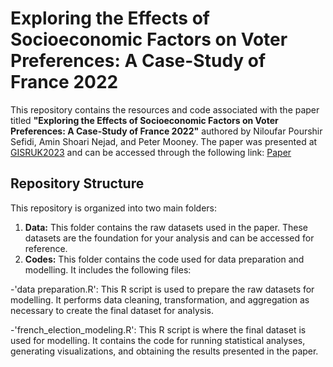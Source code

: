 # Exploring the Effects of Socioeconomic Factors on Voter Preferences: A Case-Study of France 2022
This repository contains the resources and code associated with the paper titled **"Exploring the Effects of Socioeconomic Factors on Voter Preferences: A Case-Study of France 2022"** authored by Niloufar Pourshir Sefidi, Amin Shoari Nejad, and Peter Mooney. The paper was presented at [GISRUK2023](https://gisruk.org/gisruk-2023/) and can be accessed through the following link: [Paper](https://mural.maynoothuniversity.ie/17135/)

## Repository Structure
This repository is organized into two main folders:
1. **Data:** This folder contains the raw datasets used in the paper. These datasets are the foundation for your analysis and can be accessed for reference.
2. **Codes:** This folder contains the code used for data preparation and modelling. It includes the following files:
   
-'data preparation.R': This R script is used to prepare the raw datasets for modelling. It performs data cleaning, transformation, and aggregation as necessary to create the final dataset for analysis.

-'french_election_modeling.R': This R script is where the final dataset is used for modelling. It contains the code for running statistical analyses, generating visualizations, and obtaining the results presented in the paper.

